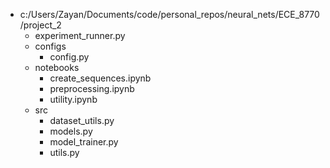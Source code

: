 * c:/Users/Zayan/Documents/code/personal_repos/neural_nets/ECE_8770/project_2
    * experiment_runner.py
    * configs
        * config.py
    * notebooks
        * create_sequences.ipynb
        * preprocessing.ipynb
        * utility.ipynb
    * src
        * dataset_utils.py
        * models.py
        * model_trainer.py
        * utils.py